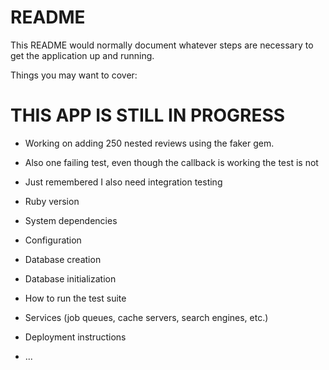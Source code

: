 # README

This README would normally document whatever steps are necessary to get the
application up and running.

Things you may want to cover:

# THIS APP IS STILL IN PROGRESS
* Working on adding 250 nested reviews using the faker gem.
* Also one failing test, even though the callback is working the test is not
* Just remembered I also need integration testing 

* Ruby version

* System dependencies

* Configuration

* Database creation

* Database initialization

* How to run the test suite

* Services (job queues, cache servers, search engines, etc.)

* Deployment instructions

* ...
